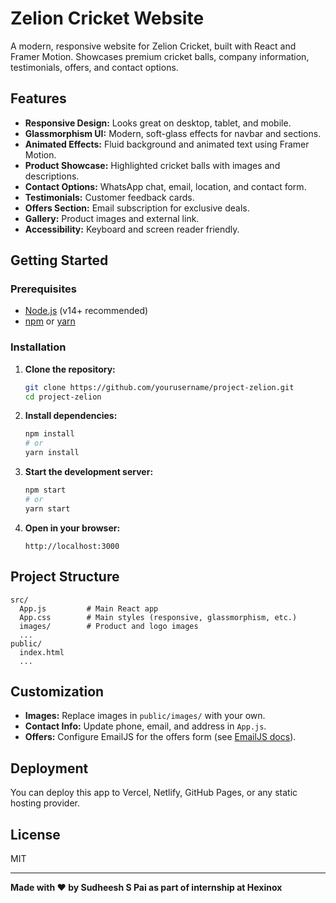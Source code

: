 # Zelion Cricket Website

A modern, responsive website for Zelion Cricket, built with React and Framer Motion. Showcases premium cricket balls, company information, testimonials, offers, and contact options.

## Features

- **Responsive Design:** Looks great on desktop, tablet, and mobile.
- **Glassmorphism UI:** Modern, soft-glass effects for navbar and sections.
- **Animated Effects:** Fluid background and animated text using Framer Motion.
- **Product Showcase:** Highlighted cricket balls with images and descriptions.
- **Contact Options:** WhatsApp chat, email, location, and contact form.
- **Testimonials:** Customer feedback cards.
- **Offers Section:** Email subscription for exclusive deals.
- **Gallery:** Product images and external link.
- **Accessibility:** Keyboard and screen reader friendly.

## Getting Started

### Prerequisites

- [Node.js](https://nodejs.org/) (v14+ recommended)
- [npm](https://www.npmjs.com/) or [yarn](https://yarnpkg.com/)

### Installation

1. **Clone the repository:**
   ```bash
   git clone https://github.com/yourusername/project-zelion.git
   cd project-zelion
   ```

2. **Install dependencies:**
   ```bash
   npm install
   # or
   yarn install
   ```

3. **Start the development server:**
   ```bash
   npm start
   # or
   yarn start
   ```

4. **Open in your browser:**
   ```
   http://localhost:3000
   ```

## Project Structure

```
src/
  App.js         # Main React app
  App.css        # Main styles (responsive, glassmorphism, etc.)
  images/        # Product and logo images
  ...
public/
  index.html
  ...
```

## Customization

- **Images:** Replace images in `public/images/` with your own.
- **Contact Info:** Update phone, email, and address in `App.js`.
- **Offers:** Configure EmailJS for the offers form (see [EmailJS docs](https://www.emailjs.com/docs/)).

## Deployment

You can deploy this app to Vercel, Netlify, GitHub Pages, or any static hosting provider.

## License

MIT

---

**Made with ❤️ by Sudheesh S Pai as part of internship at Hexinox**
